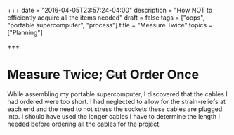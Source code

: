 +++
date = "2016-04-05T23:57:24-04:00"
description = "How NOT to efficiently acquire all the items needed"
draft = false
tags = ["oops", "portable supercomputer", "process"]
title = "Measure Twice"
topics = ["Planning"]

+++

# Measure Twice; ~~Cut~~ Order Once

While assembling my portable supercomputer, I discovered that the cables I
had ordered were too short.  I had neglected to allow for the strain-reliefs
at each end and the need to not stress the sockets these cables are plugged
into.  I should have used the longer cables I have to determine the length I
needed before ordering all the cables for the project.
